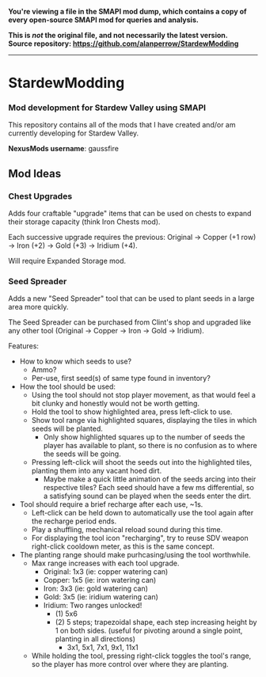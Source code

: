 **You're viewing a file in the SMAPI mod dump, which contains a copy of every open-source SMAPI mod
for queries and analysis.**

**This is _not_ the original file, and not necessarily the latest version.**  
**Source repository: https://github.com/alanperrow/StardewModding**

----

# StardewModding
### Mod development for Stardew Valley using SMAPI

This repository contains all of the mods that I have created and/or am currently developing for Stardew Valley.

**NexusMods username**: gaussfire

## Mod Ideas

### Chest Upgrades
Adds four craftable "upgrade" items that can be used on chests to expand their storage capacity (think Iron Chests mod).

Each successive upgrade requires the previous: Original -> Copper (+1 row) -> Iron (+2) -> Gold (+3) -> Iridium (+4).

Will require Expanded Storage mod.

### Seed Spreader
Adds a new "Seed Spreader" tool that can be used to plant seeds in a large area more quickly.

The Seed Spreader can be purchased from Clint's shop and upgraded like any other tool (Original -> Copper -> Iron -> Gold -> Iridium).

Features:
 - How to know which seeds to use?
   - Ammo?
   - Per-use, first seed(s) of same type found in inventory?
 - How the tool should be used:
   - Using the tool should not stop player movement, as that would feel a bit clunky and honestly would not be worth getting.
   - Hold the tool to show highlighted area, press left-click to use.
   - Show tool range via highlighted squares, displaying the tiles in which seeds will be planted.
     - Only show highlighted squares up to the number of seeds the player has available to plant, so there is no confusion as to where the seeds will be going.
   - Pressing left-click will shoot the seeds out into the highlighted tiles, planting them into any vacant hoed dirt.
     - Maybe make a quick little animation of the seeds arcing into their respective tiles? Each seed should have a few ms differential, so a satisfying sound can be played when the seeds enter the dirt.
 - Tool should require a brief recharge after each use, ~1s.
   - Left-click can be held down to automatically use the tool again after the recharge period ends.
   - Play a shuffling, mechanical reload sound during this time.
   - For displaying the tool icon "recharging", try to reuse SDV weapon right-click cooldown meter, as this is the same concept.
 - The planting range should make purhcasing/using the tool worthwhile.
   - Max range increases with each tool upgrade.
     - Original: 1x3 (ie: copper watering can)
     - Copper: 1x5 (ie: iron watering can)
     - Iron: 3x3 (ie: gold watering can)
     - Gold: 3x5 (ie: iridium watering can)
     - Iridium: Two ranges unlocked!
       - (1) 5x6
       - (2) 5 steps; trapezoidal shape, each step increasing height by 1 on both sides. (useful for pivoting around a single point, planting in all directions)
         - 3x1, 5x1, 7x1, 9x1, 11x1
   - While holding the tool, pressing right-click toggles the tool's range, so the player has more control over where they are planting.

<!--
===== SCRAPPED =====
### Outgoing Mail
Adds the ability to send your own mail to other people in town. You can either write a message (counts as talking with recipient), attach items as gifts (counts as gifting the item to the recipient), or both. 

Your mail will need time to be picked up and delivered, so these actions will be performed the day *after* you put your outgoing mail in the mailbox. 

Mailing a letter does not cost anything. Mailing a gift with the letter should cost a slight mailing fee, maybe 5-50g, scaling with the price of the gift.

Why send mail? Simply put, for convenience:
  * Can gain friendship with townsfolk easier, at the expense of some slight mailing fees.
  * If someone's birthday is coming up, instead of waiting until the day of to stand outside their bedroom door for hours, you can just send them their favorite gift through the mail! Be sure to send it on the day before their birthday, though, so the mail has time to be delivered.

For implementation, not sure which one of these would work better:
  * Use a stamp, which is a new craftable/purchasable item, on your mailbox, or
  * Require an upgrade for your mailbox from Robin. This upgrade would be instant upon purchase.
====================
-->
